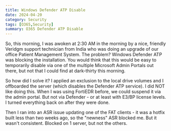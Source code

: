 ```yaml
---
title: Windows Defender ATP Disable
date: 2024-04-20
category: Security
tags: [O365,Security]
summary: O365 Defender ATP Disable
---
```

So, this morning, I was awoken at 2:30 AM in the morning by a nice, friendly Veridgm support technician from India who was doing an upgrade of our office Patient Management System. The problem?  Windows Defender ATP was blocking the installation.  You would think that this would be easy to temporarily disable via one of the multiple Microsoft Admin Portals out there, but not that I could find at dark-thirty this morning.

So how did I solve it?  I applied an exclusion to the local drive volumes and I offboarded the server (which disables the Defender ATP service).  I did NOT like doing this.  When I was using FortiEDR before, we could suspend it via the admin portal.  But not via Defender - or at least with E3/BP license levels.  I turned everything back on after they were done.

Then I ran into an ASR issue updating one of the FAT clients - it was a hotfix built less than two weeks ago, so the "newness" ASR blocked me.  But it wasn't consistent.  Blocked on 1 server, but not the others.